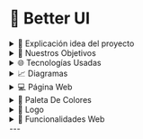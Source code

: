 # 📌 Better UI

<details>
  <summary>📖 Explicación idea del proyecto</summary>
  
  - Este proyecto consiste en el desarrollo de una librería de componentes UI multiplataforma, diseñada para ser compatible con los frameworks más utilizados, como Vue, React, Angular, Svelte y Vanilla JavaScript. El objetivo es ofrecer una solución eficiente y versátil que permita a los desarrolladores integrar componentes consistentes, estilizados y accesibles en sus aplicaciones, independientemente de la tecnología que utilicen. A través de una arquitectura modular, herramientas de personalización y soporte para estándares modernos como Web Components, esta librería simplificará el proceso de desarrollo, promoviendo la reutilización de código y una experiencia de usuario consistente en diferentes entornos.

</details>

<details>
  <summary>🎯 Nuestros Objetivos</summary>
  
  - Desarrollar un conjunto de componentes de interfaz de usuario preconstruidos y altamente personalizables para acelerar el desarrollo de aplicaciones Nuxt.js o otros lenguajes y frameworks.
  
</details>

<details>
  <summary>🌐 Tecnologías Usadas</summary>
  
  - Lenguaje o framework principal (Docs): Nuxt.js   
  - Otras herramientas: Tailwind y los diferentes frameworks para los que estará disponible el paquete. 
  
</details>

<details>
  <summary>📈 Diagramas</summary>
  
  Aquí puedes incluir imágenes o enlaces a los diagramas del proyecto (ERD, flujo de datos, arquitectura, etc.).
  
  ![Diagrama de clases](./public/class-diagram.png)
  ![Diagrama de implementación](./public/class-diagram2.png)
  
</details>

<details>
  <summary>💻 Página Web</summary>
  
  - URL: [Enlace a la página](#)
  
</details>

<details>
  <summary>🎨 Paleta De Colores</summary>
  
  - Color Primario: `#4f46e5`
  - Color Secundario: `#E45C22`
  - Color Terciario: `#808EF9`
  
</details>

<details>
  <summary>👀 Logo</summary>
  
  ![Logo](./public/logo.png)
  
</details>

<details>
  <summary>🔗 Funcionalidades Web</summary>
  
  - ✅ Manual de instalación y uso de la libreria para los diferentes lenguajes
  - ✅ Showcase de los diferentes componentes
  
</details>
---

